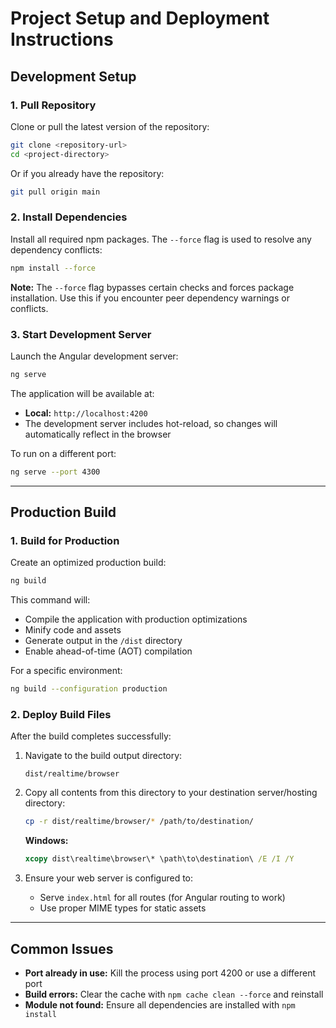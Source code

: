 # Project Setup and Deployment Instructions

## Development Setup

### 1. Pull Repository
Clone or pull the latest version of the repository:

```bash
git clone <repository-url>
cd <project-directory>
```

Or if you already have the repository:

```bash
git pull origin main
```

### 2. Install Dependencies
Install all required npm packages. The `--force` flag is used to resolve any dependency conflicts:

```bash
npm install --force
```

**Note:** The `--force` flag bypasses certain checks and forces package installation. Use this if you encounter peer dependency warnings or conflicts.

### 3. Start Development Server
Launch the Angular development server:

```bash
ng serve
```

The application will be available at:
- **Local:** `http://localhost:4200`
- The development server includes hot-reload, so changes will automatically reflect in the browser

To run on a different port:
```bash
ng serve --port 4300
```

---

## Production Build

### 1. Build for Production
Create an optimized production build:

```bash
ng build
```

This command will:
- Compile the application with production optimizations
- Minify code and assets
- Generate output in the `/dist` directory
- Enable ahead-of-time (AOT) compilation

For a specific environment:
```bash
ng build --configuration production
```

### 2. Deploy Build Files
After the build completes successfully:

1. Navigate to the build output directory:
   ```
   dist/realtime/browser
   ```

2. Copy all contents from this directory to your destination server/hosting directory:
   ```bash
   cp -r dist/realtime/browser/* /path/to/destination/
   ```

   **Windows:**
   ```cmd
   xcopy dist\realtime\browser\* \path\to\destination\ /E /I /Y
   ```

3. Ensure your web server is configured to:
   - Serve `index.html` for all routes (for Angular routing to work)
   - Use proper MIME types for static assets

---

## Common Issues

- **Port already in use:** Kill the process using port 4200 or use a different port
- **Build errors:** Clear the cache with `npm cache clean --force` and reinstall
- **Module not found:** Ensure all dependencies are installed with `npm install`
